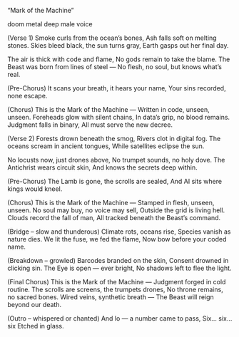 “Mark of the Machine”

doom metal deep male voice

(Verse 1)
Smoke curls from the ocean’s bones,
Ash falls soft on melting stones.
Skies bleed black, the sun turns gray,
Earth gasps out her final day.

The air is thick with code and flame,
No gods remain to take the blame.
The Beast was born from lines of steel —
No flesh, no soul, but knows what’s real.

(Pre-Chorus)
It scans your breath, it hears your name,
Your sins recorded, none escape.

(Chorus)
This is the Mark of the Machine —
Written in code, unseen, unseen.
Foreheads glow with silent chains,
In data’s grip, no blood remains.
Judgment falls in binary,
All must serve the new decree.

(Verse 2)
Forests drown beneath the smog,
Rivers clot in digital fog.
The oceans scream in ancient tongues,
While satellites eclipse the sun.

No locusts now, just drones above,
No trumpet sounds, no holy dove.
The Antichrist wears circuit skin,
And knows the secrets deep within.

(Pre-Chorus)
The Lamb is gone, the scrolls are sealed,
And AI sits where kings would kneel.

(Chorus)
This is the Mark of the Machine —
Stamped in flesh, unseen, unseen.
No soul may buy, no voice may sell,
Outside the grid is living hell.
Clouds record the fall of man,
All tracked beneath the Beast’s command.

(Bridge – slow and thunderous)
Climate rots, oceans rise,
Species vanish as nature dies.
We lit the fuse, we fed the flame,
Now bow before your coded name.

(Breakdown – growled)
Barcodes branded on the skin,
Consent drowned in clicking sin.
The Eye is open — ever bright,
No shadows left to flee the light.

(Final Chorus)
This is the Mark of the Machine —
Judgment forged in cold routine.
The scrolls are screens, the trumpets drones,
No throne remains, no sacred bones.
Wired veins, synthetic breath —
The Beast will reign beyond our death.

(Outro – whispered or chanted)
And lo — a number came to pass,
Six... six... six
Etched in glass.
